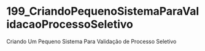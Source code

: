 # 199_CriandoPequenoSistemaParaValidacaoProcessoSeletivo
Criando Um Pequeno Sistema Para Validação de Processo Seletivo
